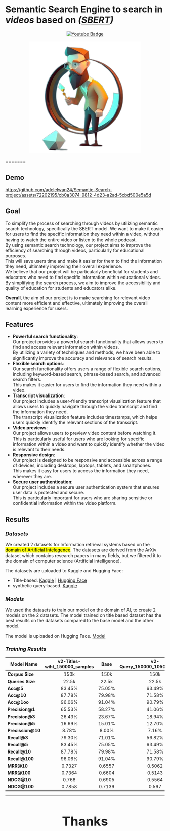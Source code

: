# **Semantic Search Engine** to search in **_videos_** based on **_([SBERT][SBERT])_**

<div align="center">



[SBERT]: https://sbert.net/  
[![Youtube Badge](https://img.shields.io/badge/-Youtube-red?style=flat&logo=Youtube&logoColor=white)](https://www.youtube.com/watch?v=8-sie8-GVLU)


![Main Character](https://github.com/adelelwan24/Semantic-Search-project/blob/main/client/src/assets/main_page.png?raw=true)
</div>

  
=======
## Demo
https://github.com/adelelwan24/Semantic-Search-project/assets/72202195/cb0a3074-9812-4d23-a2ad-5cbd500e5a5d

## Goal
To simplify the process of searching through videos by utilizing semantic search technology, specifically the SBERT model.
We want to make it easier for users to find the specific information they need within a video, without having to watch the entire video or listen to the whole podcast.  
By using semantic search technology, our project aims to improve the efficiency of searching through videos, particularly for educational purposes.  
This will save users time and make it easier for them to find the information they need, ultimately improving their overall experience.  
We believe that our project will be particularly beneficial for students and educators who need to find specific information within educational videos. By simplifying the search process, we aim to improve the accessibility and quality of education for students and educators alike.  <br>

**Overall**, the aim of our project is to make searching for relevant video content more efficient and effective, ultimately improving the overall learning experience for users.

## Features
-	**Powerful search functionality**:  
  Our project provides a powerful search functionality that allows users to find and access relevant information within videos.  
  By utilizing a variety of techniques and methods, we have been able to significantly improve the accuracy and relevance of search results.
-	**Flexible search options**:  
   Our search functionality offers users a range of flexible search options, including keyword-based search, phrase-based search, and advanced search filters.  
   This makes it easier for users to find the information they need within a video.
- **Transcript visualization**:  
  Our project includes a user-friendly transcript visualization feature that allows users to quickly navigate through the video transcript and find the information they need.  
  The transcript visualization feature includes timestamps, which helps users quickly identify the relevant sections of the transcript.
-	**Video previews**:  
  Our project allows users to preview video content before watching it.  
  This is particularly useful for users who are looking for specific information within a video and want to quickly identify whether the video is relevant to their needs.
-	**Responsive design**:  
  Our project is designed to be responsive and accessible across a range of devices, including desktops, laptops, tablets, and smartphones.  
  This makes it easy for users to access the information they need, wherever they are.
-	**Secure user authentication**:  
  Our project includes a secure user authentication system that ensures user data is protected and secure.  
  This is particularly important for users who are sharing sensitive or confidential information within the video platform.

## Results


### *Datasets*
We created 2 datasets for Information retrieval systems based on the <mark>domain of Artificial Intelegence</mark>.
The datasets are derived from the ArXiv dataset which contains research papers in many fields, but we filtered it to the domain of computer science (Artificial intelligence).

The datasets are uploaded to Kaggle and Hugging Face:
- Title-based. [Kaggle](https://kaggle.com/datasets/229a8ef9359c40ac1ca607b3d1d9b5580c2ba8e8334ba21b2b6f7f3c17a58dce)  | [Hugging Face](https://huggingface.co/datasets/Adel-Elwan/Artificial-intelligence-dataset-for-IR-systems/tree/main)
- synthetic query-based. [Kaggle](https://kaggle.com/datasets/600982a85d3cbaf1371998c52ce2a45bb8aca875f5ad3b38ee1ef22d1dd186d8)


### *Models*
We used the datasets to train our model on the domain of AI, to create 2 models on the 2 datasets.
The model trained on title based dataset has the best results on the datasets compared to the base model and the other model.

The model is uploaded on Hugging Face. [Model](https://huggingface.co/Adel-Elwan/msmarco-bert-base-dot-v5-fine-tuned-AI)

### *Training Results*


| Model Name        	| v2-Titles-wiht_150000_samples 	|  Base  	| v2-Query_150000_105000_105000 	|  Base  	|
|-------------------	|:-----------------------------:	|:------:	|:-----------------------------:	|:------:	|
| **Corpus Size**   	|              150k             	|  150k  	|              150k             	|  150k  	|
| **Queries Size**  	|             22.5k             	|  22.5k 	|             22.5k             	|  22.5k 	|
| **Acc@5**         	|             83.45%            	| 75.05% 	|             63.49%            	| 60.09% 	|
| **Acc@10**        	|             87.78%            	| 79.98% 	|             71.58%            	| 67.41% 	|
| **Acc@1oo**       	|             96.06%            	| 91.04% 	|             90.79%            	| 85.61% 	|
| **Precision@1**   	|             65.53%            	| 58.27% 	|             41.06%            	| 39.79% 	|
| **Precision@3**   	|             26.43%            	| 23.67% 	|             18.94%            	| 18.09% 	|
| **Precision@5**   	|             16.69%            	| 15.01% 	|             12.70%            	| 12.02% 	|
| **Precission@10** 	|             8.78%             	|  8.00% 	|             7.16%             	|  6.74% 	|
| **Recall@3**      	|             79.30%            	| 71.01% 	|             56.82%            	| 54.26% 	|
| **Recall@5**      	|             83.45%            	| 75.05% 	|             63.49%            	| 60.09% 	|
| **Recall@10**     	|             87.78%            	| 79.98% 	|             71.58%            	| 67.41% 	|
| **Recall@100**    	|             96.06%            	| 91.04% 	|             90.79%            	| 85.61% 	|
| **MRR@10**        	|             0.7327            	| 0.6557 	|             0.5062            	| 0.4854 	|
| **MRR@100**       	|             0.7364            	| 0.6604 	|             0.5143            	| 0.4929 	|
| **NDCG@10**       	|             0.768             	| 0.6905 	|             0.5564            	| 0.5307 	|
| **NDCG@100**      	|             0.7858            	| 0.7139 	|             0.597             	| 0.5688 	|


<!-- ## Future Plans -->

---
<h1 align="center" style='font-size:40px'>Thanks</h1>
